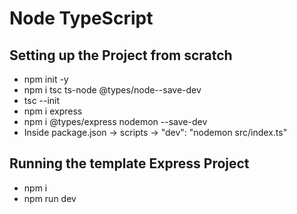 # Node TypeScript

## Setting up the Project from scratch
- npm init -y
- npm i tsc ts-node @types/node--save-dev
- tsc --init
- npm i express
- npm i @types/express nodemon --save-dev
- Inside package.json -> scripts -> "dev": "nodemon src/index.ts"

## Running the template Express Project
- npm i 
- npm run dev
